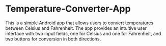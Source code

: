 # Temperature-Converter-App
This is a simple Android app that allows users to convert temperatures between Celsius and Fahrenheit. The app provides an intuitive user interface with two input fields, one for Celsius and one for Fahrenheit, and two buttons for conversion in both directions.
